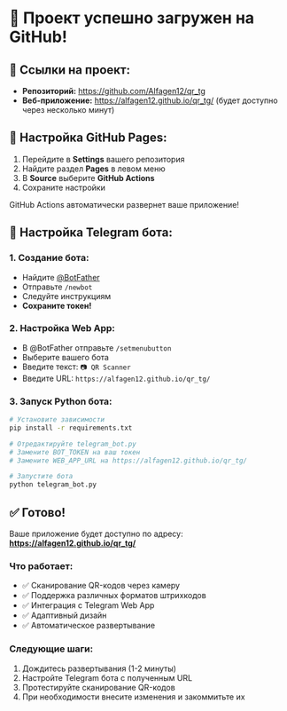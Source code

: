 # 🚀 Проект успешно загружен на GitHub!

## 📍 Ссылки на проект:

- **Репозиторий:** https://github.com/Alfagen12/qr_tg
- **Веб-приложение:** https://alfagen12.github.io/qr_tg/ (будет доступно через несколько минут)

## 🔧 Настройка GitHub Pages:

1. Перейдите в **Settings** вашего репозитория
2. Найдите раздел **Pages** в левом меню
3. В **Source** выберите **GitHub Actions**
4. Сохраните настройки

GitHub Actions автоматически развернет ваше приложение!

## 📱 Настройка Telegram бота:

### 1. Создание бота:
- Найдите [@BotFather](https://t.me/botfather)
- Отправьте `/newbot`
- Следуйте инструкциям
- **Сохраните токен!**

### 2. Настройка Web App:
- В @BotFather отправьте `/setmenubutton`
- Выберите вашего бота
- Введите текст: `📷 QR Scanner`
- Введите URL: `https://alfagen12.github.io/qr_tg/`

### 3. Запуск Python бота:
```bash
# Установите зависимости
pip install -r requirements.txt

# Отредактируйте telegram_bot.py
# Замените BOT_TOKEN на ваш токен
# Замените WEB_APP_URL на https://alfagen12.github.io/qr_tg/

# Запустите бота
python telegram_bot.py
```

## ✅ Готово!

Ваше приложение будет доступно по адресу:
**https://alfagen12.github.io/qr_tg/**

### Что работает:
- ✅ Сканирование QR-кодов через камеру
- ✅ Поддержка различных форматов штрихкодов
- ✅ Интеграция с Telegram Web App
- ✅ Адаптивный дизайн
- ✅ Автоматическое развертывание

### Следующие шаги:
1. Дождитесь развертывания (1-2 минуты)
2. Настройте Telegram бота с полученным URL
3. Протестируйте сканирование QR-кодов
4. При необходимости внесите изменения и закоммитьте их
